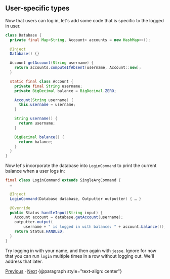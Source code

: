 ## User-specific types

Now that users can log in, let's add some code that is specific to the logged in
user.

```java
class Database {
  private final Map<String, Account> accounts = new HashMap<>();

  @Inject
  Database() {}

  Account getAccount(String username) {
    return accounts.computeIfAbsent(username, Account::new);
  }

  static final class Account {
    private final String username;
    private BigDecimal balance = BigDecimal.ZERO;

    Account(String username) {
      this.username = username;
    }

    String username() {
      return username;
    }

    BigDecimal balance() {
      return balance;
    }
  }
}
```

Now let's incorporate the database into `LoginCommand` to print the current
balance when a user logs in:

```java
final class LoginCommand extends SingleArgCommand {
  …

  @Inject
  LoginCommand(Database database, Outputter outputter) { … }

  @Override
  public Status handleInput(String input) {
    Account account = database.getAccount(username);
    outputter.output(
        username + " is logged in with balance: " + account.balance());
    return Status.HANDLED;
  }
}
```

Try logging in with your name, and then again with `jesse`. Ignore for now that
you can run `login` multiple times in a row without logging out. We'll address
that later.

[Previous](07-two-for-the-price-of-one) · [Next](09-maintaining-state)
{@paragraph style="text-align: center"}
